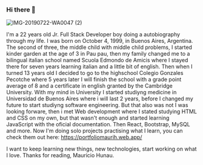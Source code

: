 ### Hi there 👋

![IMG-20190722-WA0047 (2)](https://user-images.githubusercontent.com/69403501/166068154-b3859536-be68-4e53-8144-09d37c097f81.jpg)

I'm a 22 years old Jr. Full Stack Developer boy doing a autobiography through my life.
I was born on October 4, 1999, in Buenos Aires, Argentina. The second of three, the middle child with middle child problems, I started kinder garden at the age of 3 in Pau pau, then my family changed me to a bilingual italian school named Scuola Edmondo de Amicis where I stayed there for seven years learning italian and a little bit of english. Then when I turned 13 years old I decided to go to the highschool Colegio Gonzales Pecotche where 5 years later I will finish the school with a grade point average of 8 and a certificate in english granted by the Cambridge University. 
With my mind in University I started studiyng medicine in Universidad de Buenos Aires where i will last 2 years, before I changed my future to start studiyng
software engineering. But that also was not I was looking forware, then i met Web development where I stated studying HTML and CSS on my own, but that wasn't enough and started learning JavaScript with the oficial documentation. Then React, Bootstrap, MySQL and more.
Now I'm doing solo projects practising what I learn, you can check them out here: https://portfoliomaurih.web.app/

I want to keep learning new things, new technologies, start working on what I love. 
Thanks for reading, Mauricio Hunau.
